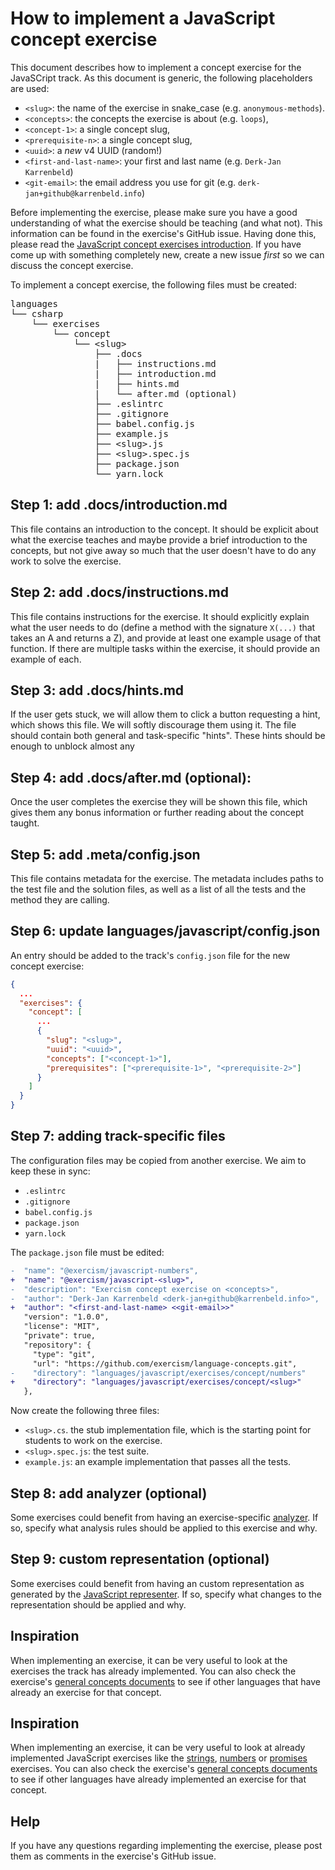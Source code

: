# How to implement a JavaScript concept exercise

This document describes how to implement a concept exercise for the JavaSCript track. As this document is generic, the following placeholders are used:

- `<slug>`: the name of the exercise in snake_case (e.g. `anonymous-methods`).
- `<concepts>`: the concepts the exercise is about (e.g. `loops`),
- `<concept-1>`: a single concept slug,
- `<prerequisite-n>`: a single concept slug,
- `<uuid>`: a _new_ v4 UUID (random!)
- `<first-and-last-name>`: your first and last name (e.g. `Derk-Jan Karrenbeld`)
- `<git-email>`: the email address you use for git (e.g. `derk-jan+github@karrenbeld.info`)

Before implementing the exercise, please make sure you have a good understanding of what the exercise should be teaching (and what not). This information can be found in the exercise's GitHub issue. Having done this, please read the [JavaScript concept exercises introduction][concept-exercises]. If you have come up with something completely new, create a new issue _first_ so we can discuss the concept exercise.

To implement a concept exercise, the following files must be created:

<pre>
languages
└── csharp
    └── exercises
        └── concept
            └── &lt;slug&gt;
                ├── .docs
                |   ├── instructions.md
                |   ├── introduction.md
                |   ├── hints.md
                |   └── after.md (optional)
                ├── .eslintrc
                ├── .gitignore
                ├── babel.config.js
                ├── example.js
                ├── &lt;slug&gt;.js
                ├── &lt;slug&gt;.spec.js
                ├── package.json
                └── yarn.lock
</pre>

## Step 1: add .docs/introduction.md

This file contains an introduction to the concept. It should be explicit about what the exercise teaches and maybe provide a brief introduction to the concepts, but not give away so much that the user doesn't have to do any work to solve the exercise.

## Step 2: add .docs/instructions.md

This file contains instructions for the exercise. It should explicitly explain what the user needs to do (define a method with the signature `X(...)` that takes an A and returns a Z), and provide at least one example usage of that function. If there are multiple tasks within the exercise, it should provide an example of each.

## Step 3: add .docs/hints.md

If the user gets stuck, we will allow them to click a button requesting a hint, which shows this file. We will softly discourage them using it. The file should contain both general and task-specific "hints". These hints should be enough to unblock almost any

## Step 4: add .docs/after.md (optional):

Once the user completes the exercise they will be shown this file, which gives them any bonus information or further reading about the concept taught.

## Step 5: add .meta/config.json

This file contains metadata for the exercise. The metadata includes paths to the test file and the solution files, as well as a list of all the tests and the method they are calling.

## Step 6: update languages/javascript/config.json

An entry should be added to the track's `config.json` file for the new concept exercise:

```json
{
  ...
  "exercises": {
    "concept": [
      ...
      {
        "slug": "<slug>",
        "uuid": "<uuid>",
        "concepts": ["<concept-1>"],
        "prerequisites": ["<prerequisite-1>", "<prerequisite-2>"]
      }
    ]
  }
}
```

## Step 7: adding track-specific files

The configuration files may be copied from another exercise. We aim to keep these in sync:

- `.eslintrc`
- `.gitignore`
- `babel.config.js`
- `package.json`
- `yarn.lock`

The `package.json` file must be edited:

```diff
-  "name": "@exercism/javascript-numbers",
+  "name": "@exercism/javascript-<slug>",
-  "description": "Exercism concept exercise on <concepts>",
-  "author": "Derk-Jan Karrenbeld <derk-jan+github@karrenbeld.info>",
+  "author": "<first-and-last-name> <<git-email>>"
   "version": "1.0.0",
   "license": "MIT",
   "private": true,
   "repository": {
     "type": "git",
     "url": "https://github.com/exercism/language-concepts.git",
-    "directory": "languages/javascript/exercises/concept/numbers"
+    "directory": "languages/javascript/exercises/concept/<slug>"
   },
```

Now create the following three files:

- `<slug>.cs`. the stub implementation file, which is the starting point for students to work on the exercise.
- `<slug>.spec.js`: the test suite.
- `example.js`: an example implementation that passes all the tests.

## Step 8: add analyzer (optional)

Some exercises could benefit from having an exercise-specific [analyzer][analyzer]. If so, specify what analysis rules should be applied to this exercise and why.

## Step 9: custom representation (optional)

Some exercises could benefit from having an custom representation as generated by the [JavaScript representer][representer]. If so, specify what changes to the representation should be applied and why.

## Inspiration

When implementing an exercise, it can be very useful to look at the exercises the track has already implemented. You can also check the exercise's [general concepts documents][reference] to see if other languages that have already an exercise for that concept.

## Inspiration

When implementing an exercise, it can be very useful to look at already implemented JavaScript exercises like the [strings][concept-exercise-strings], [numbers][concept-exercise-numbers] or [promises][concept-exercise-promises] exercises. You can also check the exercise's [general concepts documents][reference] to see if other languages have already implemented an exercise for that concept.

## Help

If you have any questions regarding implementing the exercise, please post them as comments in the exercise's GitHub issue.

[analyzer]: https://github.com/exercism/javascript-analyzer
[representer]: https://github.com/exercism/javascript-representer
[concept-exercises]: ../exercises/concept/README.md
[how-to-implement-a-concept-exercise]: ../../../docs/maintainers/generic-how-to-implement-a-concept-exercise.md
[concept-exercise-strings]: ../exercises/concept/strings
[concept-exercise-numbers]: ../exercises/concept/numbers
[concept-exercise-promises]: ../exercises/concept/promises
[reference]: ../../../reference/README.md
